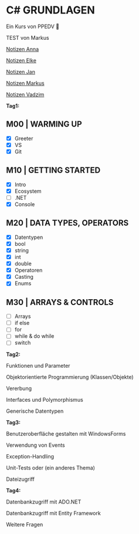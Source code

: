 # C# GRUNDLAGEN

Ein Kurs von PPEDV :rocket:

TEST von Markus

[Notizen Anna](./anna/a-notes.md)

[Notizen Elke](./elke/e-notes.md)

[Notizen Jan](./jan/j-notes.md)

[Notizen Markus](./markus/m-notes.md)

[Notizen Vadzim](./vadzim/v-notes.md)

__Tag1:__​

## M00 | WARMING UP

- [x] Greeter
- [x] VS
- [x] Git

## M10 | GETTING STARTED

- [x] Intro
- [x] Ecosystem
- [ ] .NET
- [x] Console

## M20 | DATA TYPES, OPERATORS

- [x] Datentypen
- [x] bool
- [x] string
- [x] int
- [x] double
- [x] Operatoren
- [x] Casting
- [x] Enums

## M30 | ARRAYS & CONTROLS

- [ ] Arrays
- [ ] if else
- [ ] for
- [ ] while & do while
- [ ] switch

**Tag2:**​

Funktionen und Parameter​

Objektorientierte Programmierung (Klassen/Objekte)​

Vererbung​

Interfaces und Polymorphismus​

Generische Datentypen​

**Tag3:**​

Benutzeroberfläche gestalten mit WindowsForms​

Verwendung von Events​

Exception-Handling​

Unit-Tests oder (ein anderes Thema)​

Dateizugriff​

**Tag4:**​

Datenbankzugriff mit ADO.NET​

Datenbankzugriff mit Entity Framework​

Weitere Fragen
